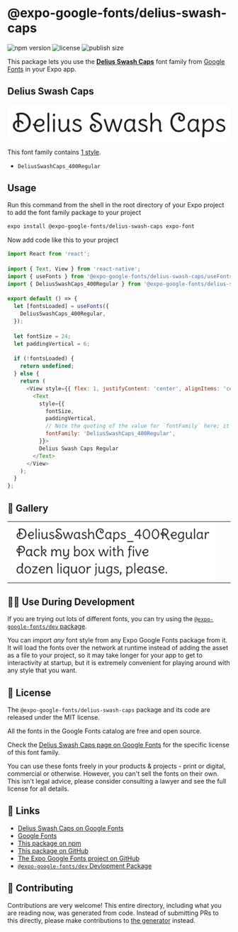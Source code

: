 # @expo-google-fonts/delius-swash-caps

![npm version](https://flat.badgen.net/npm/v/@expo-google-fonts/delius-swash-caps)
![license](https://flat.badgen.net/github/license/expo/google-fonts)
![publish size](https://flat.badgen.net/packagephobia/install/@expo-google-fonts/delius-swash-caps)

This package lets you use the [**Delius Swash Caps**](https://fonts.google.com/specimen/Delius+Swash+Caps) font family from [Google Fonts](https://fonts.google.com/) in your Expo app.

## Delius Swash Caps

![Delius Swash Caps](./font-family.png)

This font family contains [1 style](#-gallery).

- `DeliusSwashCaps_400Regular`

## Usage

Run this command from the shell in the root directory of your Expo project to add the font family package to your project
```sh
expo install @expo-google-fonts/delius-swash-caps expo-font
```

Now add code like this to your project
```js
import React from 'react';

import { Text, View } from 'react-native';
import { useFonts } from '@expo-google-fonts/delius-swash-caps/useFonts';
import { DeliusSwashCaps_400Regular } from '@expo-google-fonts/delius-swash-caps/400Regular';

export default () => {
  let [fontsLoaded] = useFonts({
    DeliusSwashCaps_400Regular,
  });

  let fontSize = 24;
  let paddingVertical = 6;

  if (!fontsLoaded) {
    return undefined;
  } else {
    return (
      <View style={{ flex: 1, justifyContent: 'center', alignItems: 'center' }}>
        <Text
          style={{
            fontSize,
            paddingVertical,
            // Note the quoting of the value for `fontFamily` here; it expects a string!
            fontFamily: 'DeliusSwashCaps_400Regular',
          }}>
          Delius Swash Caps Regular
        </Text>
      </View>
    );
  }
};

```

## 🔡 Gallery


||||
|-|-|-|
|![DeliusSwashCaps_400Regular](.//400Regular/DeliusSwashCaps_400Regular.ttf.png)||||


## 👩‍💻 Use During Development

If you are trying out lots of different fonts, you can try using the [`@expo-google-fonts/dev` package](https://github.com/freeboub/google-fonts/tree/master/font-packages/dev#readme).

You can import *any* font style from any Expo Google Fonts package from it. It will load the fonts
over the network at runtime instead of adding the asset as a file to your project, so it may take longer
for your app to get to interactivity at startup, but it is extremely convenient
for playing around with any style that you want.

## 📖 License

The `@expo-google-fonts/delius-swash-caps` package and its code are released under the MIT license.

All the fonts in the Google Fonts catalog are free and open source.

Check the [Delius Swash Caps page on Google Fonts](https://fonts.google.com/specimen/Delius+Swash+Caps) for the specific license of this font family.

You can use these fonts freely in your products & projects - print or digital, commercial or otherwise. However, you can't sell the fonts on their own. This isn't legal advice, please consider consulting a lawyer and see the full license for all details.

## 🔗 Links

- [Delius Swash Caps on Google Fonts](https://fonts.google.com/specimen/Delius+Swash+Caps)
- [Google Fonts](https://fonts.google.com/)
- [This package on npm](https://www.npmjs.com/package/@expo-google-fonts/delius-swash-caps)
- [This package on GitHub](https://github.com/freeboub/google-fonts/tree/master/font-packages/delius-swash-caps)
- [The Expo Google Fonts project on GitHub](https://github.com/freeboub/google-fonts)
- [`@expo-google-fonts/dev` Devlopment Package](https://github.com/freeboub/google-fonts/tree/master/font-packages/dev)

## 🤝 Contributing

Contributions are very welcome! This entire directory, including what you are reading now, was generated from code. Instead of submitting PRs to this directly, please make contributions to [the generator](https://github.com/freeboub/google-fonts/tree/master/packages/generator) instead.
